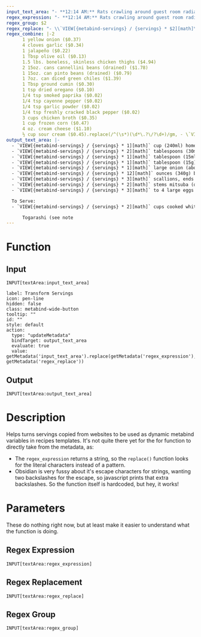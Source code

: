 ```yaml
---
input_text_area: "- **12:14 AM:** Rats crawling around guest room radiator."
regex_expression: "- **12:14 AM:** Rats crawling around guest room radiator."
regex_group: $2
regex_replace: "- \\`VIEW[{metabind-servings} / {servings} * $2][math]\\`"
regex_combine: |-2
      1 yellow onion ($0.37)
      4 cloves garlic ($0.34)
      1 jalapeño ($0.22)
      1 Tbsp olive oil ($0.13)
      1.5 lbs. boneless, skinless chicken thighs ($4.94)
      2 15oz. cans cannellini beans (drained) ($1.78)
      1 15oz. can pinto beans (drained) ($0.79)
      1 7oz. can diced green chiles ($1.39)
      1 Tbsp ground cumin ($0.30)
      1 tsp dried oregano ($0.10)
      1/4 tsp smoked paprika ($0.02)
      1/4 tsp cayenne pepper ($0.02)
      1/4 tsp garlic powder ($0.02)
      1/4 tsp freshly cracked black pepper ($0.02)
      3 cups chicken broth ($0.35)
      1 cup frozen corn ($0.47)
      4 oz. cream cheese ($1.10)
      ½ cup sour cream ($0.45).replace(/^(\s*)(\d*\.?\/?\d+)/gm, - \`VIEW[{metabind-servings} / {servings} * $2][math]\`)
output_text_area: |-
  - `VIEW[{metabind-servings} / {servings} * 1][math]` cup (240ml) homemade or instant dashi (see notes)
  - `VIEW[{metabind-servings} / {servings} * 2][math]` tablespoons (30ml) dry sake
  - `VIEW[{metabind-servings} / {servings} * 1][math]` tablespoon (15ml) soy sauce, plus more to taste
  - `VIEW[{metabind-servings} / {servings} * 1][math]` tablespoon (15g) sugar, plus more to taste
  - `VIEW[{metabind-servings} / {servings} * 1][math]` large onion (about 6 ounces; 170g), thinly sliced
  - `VIEW[{metabind-servings} / {servings} * 12][math]` ounces (340g) boneless, skinless chicken thighs or breast, thinly sliced
  - `VIEW[{metabind-servings} / {servings} * 3][math]` scallions, ends trimmed and thinly sliced, divided
  - `VIEW[{metabind-servings} / {servings} * 2][math]` stems mitsuba (optional; see note)
  - `VIEW[{metabind-servings} / {servings} * 3][math]` to 4 large eggs (see note)

  To Serve:
  - `VIEW[{metabind-servings} / {servings} * 2][math]` cups cooked white rice

      Togarashi (see note
---
```

# Function
## Input
`INPUT[textArea:input_text_area]`
```meta-bind-button
label: Transform Servings
icon: pen-line
hidden: false
class: metabind-wide-button
tooltip: ""
id: ""
style: default
action:
  type: "updateMetadata"
  bindTarget: output_text_area
  evaluate: true
  value: getMetadata('input_text_area').replace(getMetadata('regex_expression'), getMetadata('regex_replace'))
```
## Output
`INPUT[textArea:output_text_area]`
# Description
Helps turns servings copied from websites to be used as dynamic metabind variables in recipes templates. It's not quite there yet for the for function to directly take from the metadata, as:
- The `regex_expression` returns a string, so the `replace()` function looks for the literal characters instead of a pattern.
- Obsidian is very fussy about it's escape characters for strings, wanting two backslashes for the escape, so javascript prints that extra backslashes.
So the function itself is hardcoded, but hey, it works!
# Parameters
These do nothing right now, but at least make it easier to understand what the function is doing.
## Regex Expression
`INPUT[textArea:regex_expression]`
## Regex Replacement
`INPUT[textArea:regex_replace]`
## Regex Group
`INPUT[textArea:regex_group]`